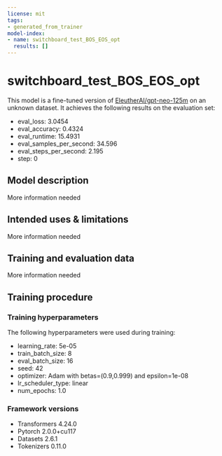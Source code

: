 ```yaml
---
license: mit
tags:
- generated_from_trainer
model-index:
- name: switchboard_test_BOS_EOS_opt
  results: []
---
```


<!-- This model card has been generated automatically according to the information the Trainer had access to. You
should probably proofread and complete it, then remove this comment. -->

# switchboard_test_BOS_EOS_opt

This model is a fine-tuned version of [EleutherAI/gpt-neo-125m](https://huggingface.co/EleutherAI/gpt-neo-125m) on an unknown dataset.
It achieves the following results on the evaluation set:
- eval_loss: 3.0454
- eval_accuracy: 0.4324
- eval_runtime: 15.4931
- eval_samples_per_second: 34.596
- eval_steps_per_second: 2.195
- step: 0

## Model description

More information needed

## Intended uses & limitations

More information needed

## Training and evaluation data

More information needed

## Training procedure

### Training hyperparameters

The following hyperparameters were used during training:
- learning_rate: 5e-05
- train_batch_size: 8
- eval_batch_size: 16
- seed: 42
- optimizer: Adam with betas=(0.9,0.999) and epsilon=1e-08
- lr_scheduler_type: linear
- num_epochs: 1.0

### Framework versions

- Transformers 4.24.0
- Pytorch 2.0.0+cu117
- Datasets 2.6.1
- Tokenizers 0.11.0
